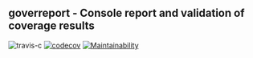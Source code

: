 ## goverreport - Console report and validation of coverage results 

![travis-c](https://travis-ci.org/mcubik/goverreport.svg?branch=master)
[![codecov](https://codecov.io/gh/mcubik/goverreport/branch/master/graph/badge.svg)](https://codecov.io/gh/mcubik/goverreport)
[![Maintainability](https://api.codeclimate.com/v1/badges/a99a88d28ad37a79dbf6/maintainability)](https://codeclimate.com/github/mcubik/goverreport)

